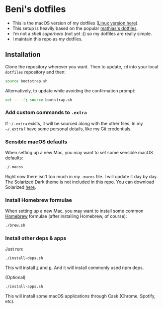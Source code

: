 # Beni's dotfiles

* This is the macOS version of my dotfiles ([Linux version here](https://github.com/benitolopez/dotfiles)).
* This setup is heavily based on the popular [mathias's dotfiles](https://github.com/mathiasbynens/dotfiles/).
* I'm not a *shell superhero* (not yet :)) so my dotfiles are really simple.
* I maintain this repo as *my* dotfiles.

## Installation

Clone the repository wherever you want. Then to update, `cd` into your local `dotfiles` repository and then:

```bash
source bootstrap.sh
```

Alternatively, to update while avoiding the confirmation prompt:

```bash
set -- -f; source bootstrap.sh
```

### Add custom commands to `.extra`

If `~/.extra` exists, it will be sourced along with the other files. In my `~/.extra` I have some personal details, like my Git credentials.

### Sensible macOS defaults

When setting up a new Mac, you may want to set some sensible macOS defaults:

```bash
./.macos
```
Right now there isn't too much in my `.macos` file. I will update it day by day. The Solarized Dark theme is not included in this repo. You can download Solarized [here](https://github.com/altercation/solarized).

### Install Homebrew formulae

When setting up a new Mac, you may want to install some common [Homebrew](http://brew.sh/) formulae (after installing Homebrew, of course):

```bash
./brew.sh
```

### Install other deps & apps

Just run:

```bash
./install-deps.sh
```
This will install [z](https://github.com/rupa/z) and [p](https://github.com/benitolopez/p). And it will install commonly used npm deps.

(Optional)

```bash
./install-apps.sh
```
This will install some macOS applications through Cask (Chrome, Spotify, etc).
